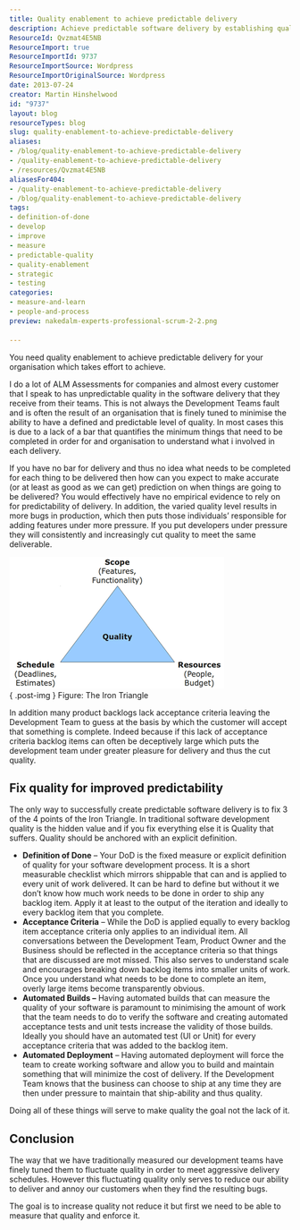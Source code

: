 ```yaml
---
title: Quality enablement to achieve predictable delivery
description: Achieve predictable software delivery by establishing quality enablement. Learn key strategies to enhance your development process and reduce bugs.
ResourceId: Qvzmat4E5NB
ResourceImport: true
ResourceImportId: 9737
ResourceImportSource: Wordpress
ResourceImportOriginalSource: Wordpress
date: 2013-07-24
creator: Martin Hinshelwood
id: "9737"
layout: blog
resourceTypes: blog
slug: quality-enablement-to-achieve-predictable-delivery
aliases:
- /blog/quality-enablement-to-achieve-predictable-delivery
- /quality-enablement-to-achieve-predictable-delivery
- /resources/Qvzmat4E5NB
aliasesFor404:
- /quality-enablement-to-achieve-predictable-delivery
- /blog/quality-enablement-to-achieve-predictable-delivery
tags:
- definition-of-done
- develop
- improve
- measure
- predictable-quality
- quality-enablement
- strategic
- testing
categories:
- measure-and-learn
- people-and-process
preview: nakedalm-experts-professional-scrum-2-2.png

---
```

You need quality enablement to achieve predictable delivery for your organisation which takes effort to achieve.

I do a lot of ALM Assessments for companies and almost every customer that I speak to has unpredictable quality in the software delivery that they receive from their teams. This is not always the Development Teams fault and is often the result of an organisation that is finely tuned to minimise the ability to have a defined and predictable level of quality. In most cases this is due to a lack of a bar that quantifies the minimum things that need to be completed in order for and organisation to understand what i involved in each delivery.

If you have no bar for delivery and thus no idea what needs to be completed for each thing to be delivered then how can you expect to make accurate (or at least as good as we can get) prediction on when things are going to be delivered? You would effectively have no empirical evidence to rely on for predictability of delivery. In addition, the varied quality level results in more bugs in production, which then puts those individuals’ responsible for adding features under more pressure. If you put developers under pressure they will consistently and increasingly cut quality to meet the same deliverable.

![image](images/image11-1-1.png "image")  
{ .post-img }
Figure: The Iron Triangle

In addition many product backlogs lack acceptance criteria leaving the Development Team to guess at the basis by which the customer will accept that something is complete. Indeed because if this lack of acceptance criteria backlog items can often be deceptively large which puts the development team under greater pleasure for delivery and thus the cut quality.

## Fix quality for improved predictability

The only way to successfully create predictable software delivery is to fix 3 of the 4 points of the Iron Triangle. In traditional software development quality is the hidden value and if you fix everything else it is Quality that suffers. Quality should be anchored with an explicit definition.

- **Definition of Done** – Your DoD is the fixed measure or explicit definition of quality for your software development process. It is a short measurable checklist which mirrors shippable that can and is applied to every unit of work delivered. It can be hard to define but without it we don’t know how much work needs to be done in order to ship any backlog item. Apply it at least to the output of the iteration and ideally to every backlog item that you complete.
- **Acceptance Criteria** – While the DoD is applied equally to every backlog item acceptance criteria only applies to an individual item. All conversations between the Development Team, Product Owner and the Business should be reflected in the acceptance criteria so that things that are discussed are mot missed. This also serves to understand scale and encourages breaking down backlog items into smaller units of work. Once you understand what needs to be done to complete an item, overly large items become transparently obvious.
- **Automated Builds –** Having automated builds that can measure the quality of your software is paramount to minimising the amount of work that the team needs to do to verify the software and creating automated acceptance tests and unit tests increase the validity of those builds. Ideally you should have an automated test (UI or Unit) for every acceptance criteria that was added to the backlog item.
- **Automated Deployment** – Having automated deployment will force the team to create working software and allow you to build and maintain something that will minimize the cost of delivery. If the Development Team knows that the business can choose to ship at any time they are then under pressure to maintain that ship-ability and thus quality.

Doing all of these things will serve to make quality the goal not the lack of it.

## Conclusion

The way that we have traditionally measured our development teams have finely tuned them to fluctuate quality in order to meet aggressive delivery schedules. However this fluctuating quality only serves to reduce our ability to deliver and annoy our customers when they find the resulting bugs.

The goal is to increase quality not reduce it but first we need to be able to measure that quality and enforce it.
